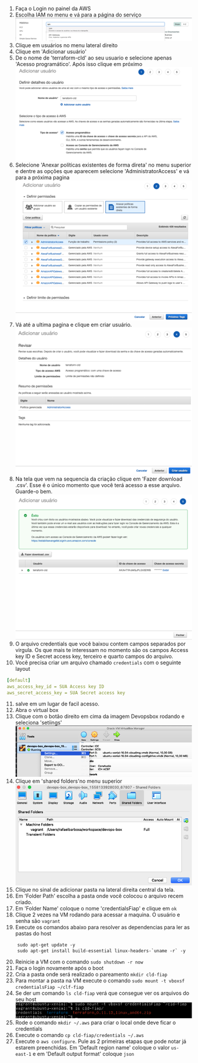 1. Faça o Login no painel da AWS
2. Escolha IAM no menu e vá para a página do serviço
   ![iamchoose](images/iamchoose.png)
3. Clique em usuários no menu lateral direito
4. Clique em 'Adicionar usuário'
5. De o nome de 'terraform-cld' ao seu usuario e selecione apenas 'Acesso programático'. Após isso clique em próximo
   ![username](images/username.png)
6. Selecione 'Anexar políticas existentes de forma direta' no menu superior e dentre as opções que aparecem selecione 'AdministratorAccess' e vá para a próxima pagina
   ![rolechoose](images/rolechoose.png)
7. Vá até a ultima pagina e clique em criar usuário.
   ![usercreation](images/usercreation.png)
8. Na tela que vem na sequencia da criação clique em 'Fazer download .csv'. Esse é o único momento que você terá acesso a esse arquivo. Guarde-o bem.
   ![downlaodcsv](images/downloadcsv.png)
9. O arquivo credentials que você baixou contem campos separados por virgula. Os que mais te interessam no momento são os campos Access key ID e Secret access key, terceiro e quarto campos do arquivo.
10. Você precisa criar um arquivo chamado `credentials` com o seguinte layout 
    
```yaml
[default]
aws_access_key_id = SUA Access key ID
aws_secret_access_key = SUA Secret access key
```

11. salve em um lugar de facil acesso.
12. Abra o virtual box
13.   Clique com o botão direito em cima da imagem Devopsbox rodando e seleciona 'setiings'
   ![settings](images/settings.png)
14.  Clique em 'shared folders'no menu superior
   ![shared folder](images/sharedfolder.png)
15. Clique no sinal de adicionar pasta na lateral direita central da tela.
16. Em 'Folder Path' escolha a pasta onde você colocou o arquivo recem criado.
17. Em 'Folder Name' coloque o nome 'credentialsFiap' e clique em `ok`
18. Clique 2 vezes na VM rodando para acessar a maquina. O usuário e senha são `vagrant`
19. Execute os comandos abaixo para resolver as dependencias para ler as pastas do host 
```shell
    sudo apt-get update -y
    sudo apt-get install build-essential linux-headers-`uname -r` -y
```
20. Reinicie a VM com o comando `sudo shutdown -r now`
21. Faça o login novamente após o boot
22. Cria a pasta onde será realizado o pareamento `mkdir cld-fiap`
23. Para montar a pasta na VM execute o comando `sudo mount -t vboxsf credentialsFiap ~/clf-fiap`
24. Se der um comando `ls cld-fiap` verá que consegue ver os arquivos do seu host
    ![mount](images/mount.png)
25. Rode o comando `mkdir ~/.aws` para criar o local onde deve ficar o credentials
26. Execute o comando `cp cld-fiap/credentials ~/.aws`
27. Execute o `aws configure`. Pule as 2 primeiras etapas que pode notar já estarem preenchidas. Em 'Default region name' coloque o valor `us-east-1` e em 'Default output format' coloque `json`

